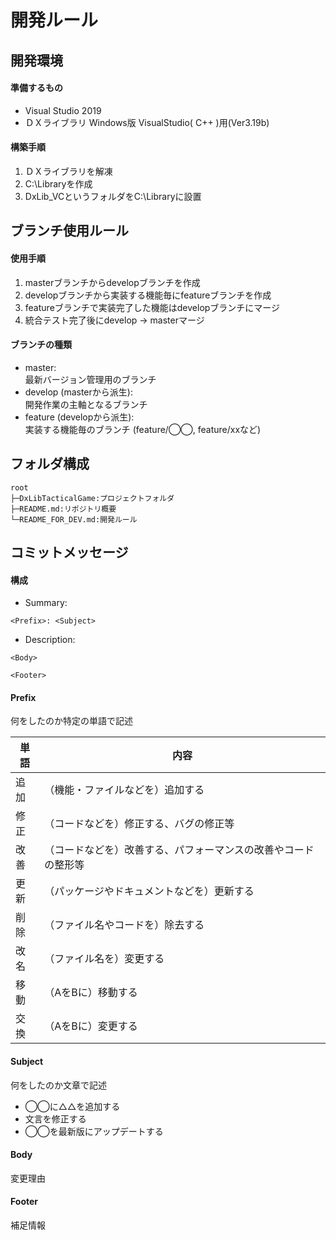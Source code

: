 # 開発ルール

## 開発環境


#### 準備するもの

- Visual Studio 2019 
- ＤＸライブラリ Windows版 VisualStudio( C++ )用(Ver3.19b)

#### 構築手順

1. ＤＸライブラリを解凍
2. C:\Libraryを作成
3. DxLib_VCというフォルダをC:\Libraryに設置

## ブランチ使用ルール

#### 使用手順
1. masterブランチからdevelopブランチを作成
2. developブランチから実装する機能毎にfeatureブランチを作成
3. featureブランチで実装完了した機能はdevelopブランチにマージ
4. 統合テスト完了後にdevelop → masterマージ

#### ブランチの種類
- master:  
  最新バージョン管理用のブランチ
- develop (masterから派生):  
  開発作業の主軸となるブランチ
- feature (developから派生):  
  実装する機能毎のブランチ (feature/◯◯, feature/xxなど)

## フォルダ構成
```
root
├─DxLibTacticalGame:プロジェクトフォルダ
├─README.md:リポジトリ概要
└─README_FOR_DEV.md:開発ルール
```

## コミットメッセージ
 
#### 構成
 
 - Summary: 
```
<Prefix>: <Subject>
```
 - Description:  
```
<Body>

<Footer>
```

#### Prefix

何をしたのか特定の単語で記述

| 単語 | 内容 |
| ------------- | ------------- |
| 追加 |（機能・ファイルなどを）追加する|
| 修正 |（コードなどを）修正する、バグの修正等|
| 改善 |（コードなどを）改善する、パフォーマンスの改善やコードの整形等|
| 更新 |（パッケージやドキュメントなどを）更新する|
| 削除 |（ファイル名やコードを）除去する|
| 改名 |（ファイル名を）変更する|
| 移動 |（AをBに）移動する|
| 交換 |（AをBに）変更する|

#### Subject

何をしたのか文章で記述

- ◯◯に△△を追加する
- 文言を修正する
- ◯◯を最新版にアップデートする

#### Body

変更理由

#### Footer

補足情報
